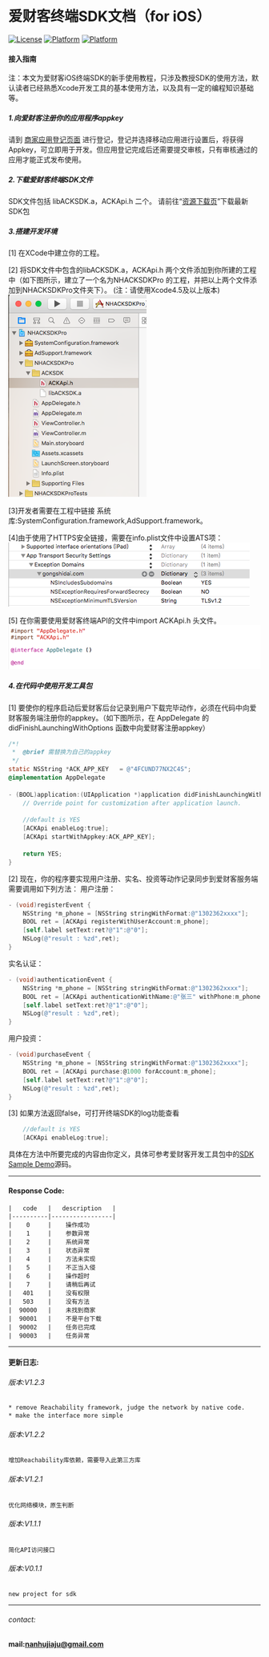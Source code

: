 # 爱财客终端SDK文档（for iOS）
[![License](https://img.shields.io/badge/License-MIT-blue.svg)](https://ack.gongshidai.com/backstage/index.html#/access/home)
[![Platform](https://img.shields.io/badge/Platform-iOS-orange.svg)](https://ack.gongshidai.com/backstage/index.html#/access/home)
[![Platform](https://img.shields.io/badge/Build-Passed-green.svg)](https://ack.gongshidai.com/backstage/index.html#/access/home)
#### 接入指南
注：本文为爱财客iOS终端SDK的新手使用教程，只涉及教授SDK的使用方法，默认读者已经熟悉Xcode开发工具的基本使用方法，以及具有一定的编程知识基础等。
##### 1.向爱财客注册你的应用程序appkey
请到 [商家应用登记页面](https://ack.gongshidai.com/backstage/index.html#/access/home) 进行登记，登记并选择移动应用进行设置后，将获得Appkey，可立即用于开发。但应用登记完成后还需要提交审核，只有审核通过的应用才能正式发布使用。
##### 2.下载爱财客终端SDK文件
SDK文件包括 libACKSDK.a，ACKApi.h 二个。
请前往“[资源下载页](https://github.com/iFindTA/NHACKSDKPro)”下载最新SDK包
##### 3.搭建开发环境
[1] 在XCode中建立你的工程。

[2] 将SDK文件中包含的libACKSDK.a，ACKApi.h 两个文件添加到你所建的工程中（如下图所示，建立了一个名为NHACKSDKPro 的工程，并把以上两个文件添加到NHACKSDKPro文件夹下）。
(注：请使用Xcode4.5及以上版本)
![image](https://raw.githubusercontent.com/iFindTA/screenshots/master/ack_0.png)

[3]开发者需要在工程中链接
系统库:SystemConfiguration.framework,AdSupport.framework。

[4]由于使用了HTTPS安全链接，需要在info.plist文件中设置ATS项：
![image](https://raw.githubusercontent.com/iFindTA/screenshots/master/ack_1.png)

[5] 在你需要使用爱财客终端API的文件中import ACKApi.h 头文件。
![image](https://raw.githubusercontent.com/iFindTA/screenshots/master/ack_2.png)

##### 4.在代码中使用开发工具包
[1] 要使你的程序启动后爱财客后台记录到用户下载完毕动作，必须在代码中向爱财客服务端注册你的appkey。（如下图所示，在 AppDelegate 的 didFinishLaunchingWithOptions 函数中向爱财客注册appkey）
```ObjectiveC
/*!
 *  @brief 需替换为自己的appkey
 */
static NSString *ACK_APP_KEY   = @"4FCUND77NX2C4S";
@implementation AppDelegate

- (BOOL)application:(UIApplication *)application didFinishLaunchingWithOptions:(NSDictionary *)launchOptions {
    // Override point for customization after application launch.
    
    //default is YES
    [ACKApi enableLog:true];
    [ACKApi startWithAppkey:ACK_APP_KEY];
    
    return YES;
}
```

[2] 现在，你的程序要实现用户注册、实名、投资等动作记录同步到爱财客服务端需要调用如下列方法：
用户注册：
```ObjectiveC
- (void)registerEvent {
    NSString *m_phone = [NSString stringWithFormat:@"1302362xxxx"];
    BOOL ret = [ACKApi registerWithUserAccount:m_phone];
    [self.label setText:ret?@"1":@"0"];
    NSLog(@"result : %zd",ret);
}
```

实名认证：
```ObjectiveC
- (void)authenticationEvent {
    NSString *m_phone = [NSString stringWithFormat:@"1302362xxxx"];
    BOOL ret = [ACKApi authenticationWithName:@"张三" withPhone:m_phone withID:@"410222xxxxxxxx1552"];
    [self.label setText:ret?@"1":@"0"];
    NSLog(@"result : %zd",ret);
}
```

用户投资：
```ObjectiveC
- (void)purchaseEvent {
    NSString *m_phone = [NSString stringWithFormat:@"1302362xxxx"];
    BOOL ret = [ACKApi purchase:@1000 forAccount:m_phone];
    [self.label setText:ret?@"1":@"0"];
    NSLog(@"result : %zd",ret);
}
```

[3] 如果方法返回false，可打开终端SDK的log功能查看
```ObjectiveC
	//default is YES
    [ACKApi enableLog:true];
```
具体在方法中所要完成的内容由你定义，具体可参考爱财客开发工具包中的[SDK Sample Demo](https://github.com/iFindTA/NHACKSDKPro)源码。

* * *
#### Response Code:

```
|   code   |   description   |
|----------|-----------------|
|    0     |    操作成功		
|    1     |    参数异常		
|    2     |    系统异常		
|    3     |    状态异常		
|    4     |    方法未实现		
|    5     |    不正当入侵		
|    6     |    操作超时		
|    7     |    请稍后再试		
|   401    |    没有权限		
|   503    |    没有方法		
|  90000   |    未找到商家		
|  90001   |    不是平台下载		
|  90002   |    任务已完成		
|  90003   |    任务异常		
```

* * *

#### 更新日志:

###### 版本:V1.2.3
```
* remove Reachability framework, judge the network by native code.
* make the interface more simple
```

###### 版本:V1.2.2
```
增加Reachability库依赖，需要导入此第三方库
```

###### 版本:V1.2.1
```
优化网络模块，原生判断
```

###### 版本:V1.1.1
```
简化API访问接口
```

###### 版本:V0.1.1
```
new project for sdk
```

* * *
###### contact:
**mail:nanhujiaju@gmail.com**